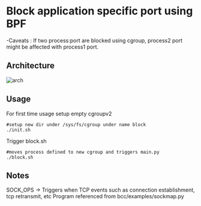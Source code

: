 # Block application specific port using BPF


-Caveats : If two process:port are blocked using cgroup, process2 port might be affected with process1 port.


## Architecture

![arch](https://raw.githubusercontent.com/wolf1892/temp1/main/architect.png?raw=true)


## Usage

For first time usage setup empty cgroupv2

```
#setup new dir under /sys/fs/cgroup under name block
./init.sh
```
Trigger block.sh
```
#moves process defined to new cgroup and triggers main.py
./block.sh
```


## Notes
SOCK_OPS -> Triggers when TCP events such as connection establishment, tcp retransmit, etc
Program referenced from bcc/examples/sockmap.py


